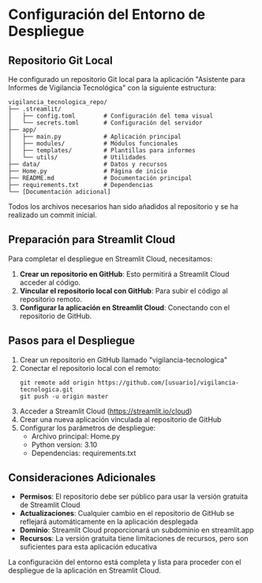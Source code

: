 # Configuración del Entorno de Despliegue

## Repositorio Git Local

He configurado un repositorio Git local para la aplicación "Asistente para Informes de Vigilancia Tecnológica" con la siguiente estructura:

```
vigilancia_tecnologica_repo/
├── .streamlit/
│   ├── config.toml        # Configuración del tema visual
│   └── secrets.toml       # Configuración del servidor
├── app/
│   ├── main.py            # Aplicación principal
│   ├── modules/           # Módulos funcionales
│   ├── templates/         # Plantillas para informes
│   └── utils/             # Utilidades
├── data/                  # Datos y recursos
├── Home.py                # Página de inicio
├── README.md              # Documentación principal
├── requirements.txt       # Dependencias
└── [Documentación adicional]
```

Todos los archivos necesarios han sido añadidos al repositorio y se ha realizado un commit inicial.

## Preparación para Streamlit Cloud

Para completar el despliegue en Streamlit Cloud, necesitamos:

1. **Crear un repositorio en GitHub**: Esto permitirá a Streamlit Cloud acceder al código.
2. **Vincular el repositorio local con GitHub**: Para subir el código al repositorio remoto.
3. **Configurar la aplicación en Streamlit Cloud**: Conectando con el repositorio de GitHub.

## Pasos para el Despliegue

1. Crear un repositorio en GitHub llamado "vigilancia-tecnologica"
2. Conectar el repositorio local con el remoto:
   ```
   git remote add origin https://github.com/[usuario]/vigilancia-tecnologica.git
   git push -u origin master
   ```
3. Acceder a Streamlit Cloud (https://streamlit.io/cloud)
4. Crear una nueva aplicación vinculada al repositorio de GitHub
5. Configurar los parámetros de despliegue:
   - Archivo principal: Home.py
   - Python version: 3.10
   - Dependencias: requirements.txt

## Consideraciones Adicionales

- **Permisos**: El repositorio debe ser público para usar la versión gratuita de Streamlit Cloud
- **Actualizaciones**: Cualquier cambio en el repositorio de GitHub se reflejará automáticamente en la aplicación desplegada
- **Dominio**: Streamlit Cloud proporcionará un subdominio en streamlit.app
- **Recursos**: La versión gratuita tiene limitaciones de recursos, pero son suficientes para esta aplicación educativa

La configuración del entorno está completa y lista para proceder con el despliegue de la aplicación en Streamlit Cloud.
